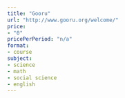 ```yaml
---
title: "Gooru"
url: "http://www.gooru.org/welcome/"
price: 
- "0"
pricePerPeriod: "n/a"
format: 
- course
subject: 
- science
- math
- social science
- english
---
```


